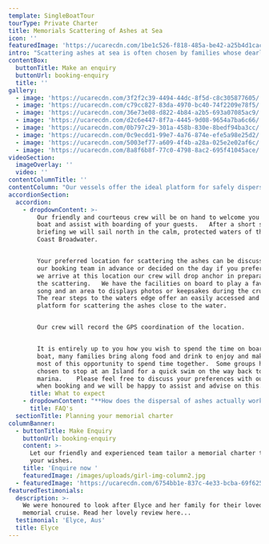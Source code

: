 ```yaml
---
template: SingleBoatTour
tourType: Private Charter
title: Memorials Scattering of Ashes at Sea
icon: ''
featuredImage: 'https://ucarecdn.com/1be1c526-f818-485a-be42-a25b4d1cac1f/'
intro: "Scattering ashes at sea is often chosen by families whose dearly departed had a love of the water or boating.  As we too share this love, we will do everything within our power to make the experience memorable for all guests who attend a memorial service on board our vessels.   We often find that this time spent on board brings the family together in a special way to celebrate the life of their lost loved one in an enjoyable way.  There is something about being out on the water, surrounded by the beauty of nature that has a very profound meaning at this emotional time and we are honoured to be able to share this with the family.  \r\n\nIf you wish to scatter the ashes of your loved one in the pristine waters of the Gold Coast Broadwater we are able to offer a memorial charter aboard one of our comfortable sailing catamarans for groups from 1 – 30 guests. \r\n\n##"
contentBox:
  buttonTitle: Make an enquiry
  buttonUrl: booking-enquiry
  title: ''
gallery:
  - image: 'https://ucarecdn.com/3f2f2c39-4494-44dc-8f5d-c8c305877605/'
  - image: 'https://ucarecdn.com/c79cc827-83da-4970-bc40-74f2209e78f5/'
  - image: 'https://ucarecdn.com/36e73e08-d822-4b84-a2b5-693a07085ac9/'
  - image: 'https://ucarecdn.com/d2c6e447-8f7a-4445-9d08-9654a7ba6c66/'
  - image: 'https://ucarecdn.com/0b797c29-301a-458b-830e-8bedf94ba3cc/'
  - image: 'https://ucarecdn.com/0c9ecdd1-99e7-4a76-874e-efe5a98e25d2/'
  - image: 'https://ucarecdn.com/5003ef77-a609-4f4b-a28a-025e2e02af6c/'
  - image: 'https://ucarecdn.com/8a8f6b8f-77c0-4798-8ac2-695f41045ace/'
videoSection:
  imageOverlay: ''
  video: ''
contentColumnTitle: ''
contentColumn: "Our vessels offer the ideal platform for safely dispersing the ashes from the rear boarding steps (which sit very close to water level whilst remaining safe and stable).   Our warm and respectful crew will sail the vessel to your preferred location (often the Seaway or nearby a favourite Island) before dropping anchor and recording the GPS coordinates of the location carefully. \r\n\nThe spacious and wide vessels are intimate in design though spacious enough to be suitable for families and groups.  We sail in the calm protected waters of the Gold Coast Broadwater meaning a comfortable sailing experience for all on board.  We can assist with catering and beverages or you are also most welcome to BYO food and drinks on board.   \r\n\nPlease feel free to contact us before or after the cremation or funeral to discuss a private charter for spreading ashes of your loved one."
accordionSection:
  accordion:
    - dropdownContent: >-
        Our friendly and courteous crew will be on hand to welcome you at the
        boat and assist with boarding of your guests.   After a short safety
        briefing we will sail north in the calm, protected waters of the Gold
        Coast Broadwater.   


        Your preferred location for scattering the ashes can be discussed with
        our booking team in advance or decided on the day if you prefer.    Once
        we arrive at this location our crew will drop anchor in preparation for
        the scattering.   We have the facilities on board to play a favourite
        song and an area to displays photos or keepsakes during the cruise.  
        The rear steps to the waters edge offer an easily accessed and stable
        platform for scattering the ashes close to the water.


        Our crew will record the GPS coordination of the location.


        It is entirely up to you how you wish to spend the time on board the
        boat, many families bring along food and drink to enjoy and make the
        most of this opportunity to spend time together.  Some groups have even
        chosen to stop at an Island for a quick swim on the way back to the
        marina.    Please feel free to discuss your preferences with our team
        when booking and we will be happy to assist and advise on this.
      title: What to expect
    - dropdownContent: "**How does the dispersal of ashes actually work?**\n\nPlease feel free to discuss when making your booking if you have a special location in mind for the scattering of ashes and we will ensure our crew are fully briefed.  On the day the crew will drop anchor at this location and guide you to the rear steps which offer a safe and stable platform for you to get down close to the water and scatter the ashes.  It is also possible to purchase bio-degradable urns which float gently away before submerging into the water.    Many guests also choose to place a floral tribute into the point at this time.\n\n**Do you serve food and drink on board the boat?**\n\nWe can absolutely assist with catering and drinks, please ask for our catering and beverage menu.  We also welcome BYO should you prefer to arrange this.\n\n\n\n**What time can we arrive at the boat?**\r\n\nBoarding time is around 10-15 mins before departure which allows time for a short safety briefing before departure.  \n\n\n\n**Can we play a favourite song?**\r\n\nYes.   We have a sound system with speakers inside and out.   There is a device on board for you use with Premium Spotify so you can stream whatever you wish to play if available on Spotify.  You can also bluetooth your own device.  \n\n\n\n**What happens if the weather is not ok?**\n\n We have a very generous policy around weather allowing you to cancel or reschedule your charter in the event of torrential rain or storms.    If it is just a light forecast shower please do not worry as there are undercover areas on board the boat.\n\n\n\n**Will we get sea-sick?**\r\n\nWe operate in the  calm, protected waters of the Gold Coast Broadwater.  We do not go offshore (into the open ocean) so we do not experience large waves.   We sail catamarans which are very stable, they do not have the same side to side rocking motion as experienced by single hull vessels.   We have never had a sea sick guest on board.\n\n\n\n**Are the boats safe for elderly and very young guests?**\n\nOur boats are some of the safest and easiest to get around on the water.  With large open plan deck spaces and smooth, stable sailing.    We have welcomed guests of all ages on board.  If you do have any particular concerns though please let us know and we would be happy to discuss."
      title: FAQ's
  sectionTitle: Planning your memorial charter
columnBanner:
  - buttonTitle: Make Enquiry
    buttonUrl: booking-enquiry
    content: >-
      Let our friendly and experienced team tailor a memorial charter to suit
      your wishes.
    title: 'Enquire now '
    featuredImage: /images/uploads/girl-img-column2.jpg
  - featuredImage: 'https://ucarecdn.com/6754bb1e-837c-4e33-bcba-69f6251f758f/'
featuredTestimonials:
  description: >-
    We were honoured to look after Elyce and her family for their loved ones
    memorial cruise. Read her lovely review here...
  testimonial: 'Elyce, Aus'
  title: Elyce
---
```


